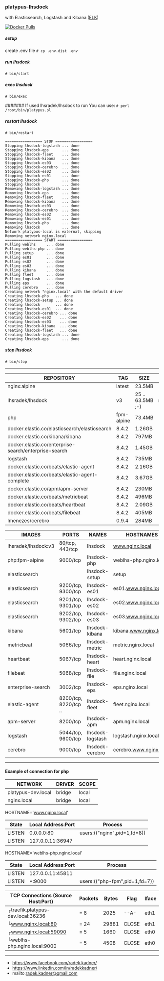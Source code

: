 ### platypus-lhsdock

with Elasticsearch, Logstash and Kibana ([ELK](https://www.elastic.co/))

[![Docker Pulls](https://img.shields.io/docker/pulls/lhsradek/lhsdock)](https://hub.docker.com/repository/docker/lhsradek/lhsdock)

##### setup
create .env file
```# cp .env.dist .env```

##### run lhsdock
```# bin/start```

##### exec lhsdock
```# bin/exec```

####### If used lhsradek/lhsdock to run You can use:
```# perl /root/bin/platypus.pl```

##### restart lhsdock
```# bin/restart```

```
================= STOP =================
Stopping lhsdock-logstash ... done
Stopping lhsdock-eps      ... done
Stopping lhsdock-fleet    ... done
Stopping lhsdock-kibana   ... done
Stopping lhsdock-es03     ... done
Stopping lhsdock-cerebro  ... done
Stopping lhsdock-es02     ... done
Stopping lhsdock-es01     ... done
Stopping lhsdock-php      ... done
Stopping lhsdock          ... done
Removing lhsdock-logstash ... done
Removing lhsdock-eps      ... done
Removing lhsdock-fleet    ... done
Removing lhsdock-kibana   ... done
Removing lhsdock-es03     ... done
Removing lhsdock-cerebro  ... done
Removing lhsdock-es02     ... done
Removing lhsdock-es01     ... done
Removing lhsdock-php      ... done
Removing lhsdock          ... done
Network platypus-local is external, skipping
Removing network nginx.local
================= START ================
Pulling weblhs     ... done
Pulling weblhs-php ... done
Pulling setup      ... done
Pulling es01       ... done
Pulling es02       ... done
Pulling es03       ... done
Pulling kibana     ... done
Pulling fleet      ... done
Pulling logstash   ... done
Pulling eps        ... done
Pulling cerebro    ... done
Creating network "nginx.local" with the default driver
Creating lhsdock-php   ... done
Creating lhsdock-setup ... done
Creating lhsdock       ... done
Creating lhsdock-es01  ... done
Creating lhsdock-cerebro ... done
Creating lhsdock-es02    ... done
Creating lhsdock-es03    ... done
Creating lhsdock-kibana  ... done
Creating lhsdock-fleet   ... done
Creating lhsdock-logstash ... done
Creating lhsdock-eps      ... done
```

##### stop lhsdock
```# bin/stop```

-----

| REPOSITORY                                            |  TAG       | SIZE             | OPTIONAL
| ----------------------------------------------------- | ---------- | ---------------- | ----------------
| nginx:alpine                                          | latest     | 23.5MB           |
| lhsradek/lhsdock                                      | v3         | 25 .. 63.5MB ;-) | nginx:alpine
| php                                                   | fpm-alpine | 73.4MB           |
| docker.elastic.co/elasticsearch/elasticsearch         | 8.4.2      | 1.26GB           |
| docker.elastic.co/kibana/kibana                       | 8.4.2      | 797MB            |
| docker.elastic.co/enterprise-search/enterprise-search | 8.4.2      | 1.45GB           |
| logstash                                              | 8.4.2      | 735MB            |
| docker.elastic.co/beats/elastic-agent                 | 8.4.2      | 2.16GB           | 
| docker.elastic.co/beats/elastic-agent-complete        | 8.4.2      | 3.67GB           | * 
| docker.elastic.co/apm/apm-server                      | 8.4.2      | 230MB            |
| docker.elastic.co/beats/metricbeat                    | 8.4.2      | 496MB            |
| docker.elastic.co/beats/heartbeat                     | 8.4.2      | 2.09GB           |
| docker.elastic.co/beats/filebeat                      | 8.4.2      | 405MB            |
| lmenezes/cerebro                                      | 0.9.4      | 284MB            |


| IMAGES               | PORTS                  | NAMES            | HOSTNAMES                 | OPTIONAL  
| -------------------- | ---------------------- | ---------------- | ------------------------- | --------
| lhsradek/lhsdock:v3  | 80/tcp, 443/tcp        | lhsdock          | www.nginx.local           |
| php:fpm-alpine       | 9000/tcp               | lhsdock-php      | weblhs-php.nginx.local    | 
| elasticsearch        |                        | lhsdock-setup    | setup                     | *
| elasticsearch        | 9200/tcp, 9300/tcp     | lhsdock-es01     | es01.www.nginx.local      |
| elasticsearch        | 9201/tcp, 9301/tcp     | lhsdock-es02     | es02.www.nginx.local      | 
| elasticsearch        | 9202/tcp, 9302/tcp     | lhsdock-es03     | es03.www.nginx.local      |
| kibana               | 5601/tcp               | lhsdock-kibana   | kibana.www.nginx.local    |
| metricbeat           | 5066/tcp               | lhsdock-metric   | metric.nginx.local        | * 
| heartbeat            | 5067/tcp               | lhsdock-heart    | heart.nginx.local         | *
| filebeat             | 5068/tcp               | lhsdock-file     | file.nginx.local          | *
| enterprise-search    | 3002/tcp               | lhsdock-eps      | eps.nginx.local           | *
| elastic-agent        | 8200/tcp, 8220/tcp ..  | lhsdock-fleet    | fleet.nginx.local         | *
| apm-server           | 8200/tcp               | lhsdock-apm      | apm.nginx.local           | *
| logstash             | 5044/tcp, 9600/tcp     | lhsdock-logstash | logstash.nginx.local      | *
| cerebro              | 9000/tcp               | lhsdock-cerebro  | cerebro.www.nginx.local   | *

-----

#### Example of connection for php

| NETWORK                    | DRIVER | SCOPE
| -------------------------- | ------ | -----
| platypus-dev.local         | bridge | local
| nginx.local                | bridge | local


HOSTNAME='www.nginx.local'

| State       | Local Address:Port | Process 
| ----------- | ------------------ | ----------------------------
| LISTEN      |      0.0.0.0:80    | users:(("nginx",pid=1,fd=8))       
| LISTEN      |   127.0.0.11:36947 |                                    

HOSTNAME='weblhs-php.nginx.local'

| State       | Local Address:Port | Process 
| ----------- | ------------------ | -------------------------------
| LISTEN      |   127.0.0.11:45811 |                         
| LISTEN      |            *:9000  | users:(("php-fpm",pid=1,fd=7))


| TCP Connections (Source Host:Port)                 |      Packets    |    Bytes  |  Flag   |  Iface        
| -------------------------------------------------- | --------------- | --------- | ------- | ------
|┌traefik.platypus-dev.local:36236                   |    =        8   |     2025  |  --A-   |  eth1
|└www.nginx.local:80                                 |    =       24   |    29881  |  CLOSE  |  eth1
|┌www.nginx.local:59090                              |    =        5   |     1660  |  CLOSE  |  eth0
|└weblhs-php.nginx.local:9000                        |    =        5   |     4508  |  CLOSE  |  eth0

-----

* https://www.facebook.com/radek.kadner/
* https://www.linkedin.com/in/radekkadner/
* mailto:radek.kadner@gmail.com
